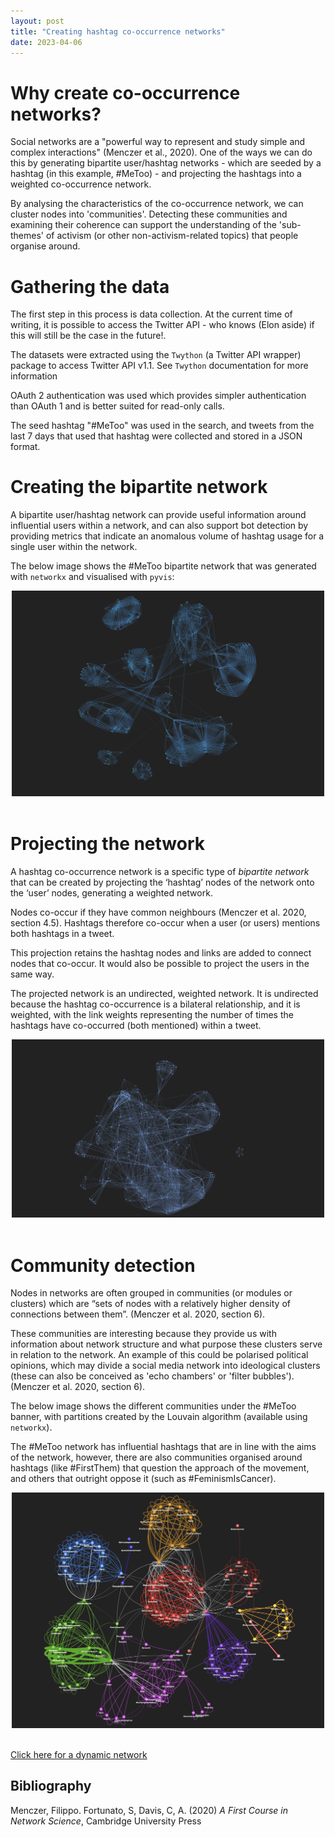 ```yaml
---
layout: post
title: "Creating hashtag co-occurrence networks"
date: 2023-04-06
---
```



# Why create co-occurrence networks?
Social networks are a "powerful way to represent and study simple and complex interactions" (Menczer et al., 2020). One of the ways we can do this by generating bipartite user/hashtag networks -  which are seeded by a hashtag (in this example, #MeToo) - and projecting the hashtags into a weighted co-occurrence network. 

By analysing the characteristics of the co-occurrence network, we can cluster nodes into 'communities'. Detecting these communities and examining their coherence can support the understanding of the 'sub-themes' of activism (or other non-activism-related topics) that people organise around.

# Gathering the data
The first step in this process is data collection. At the current time of writing, it is possible to access the Twitter API - who knows (Elon aside) if this will still be the case in the future!. 

The datasets were extracted using the `Twython` (a Twitter API wrapper) package to access Twitter API v1.1. See `Twython` documentation for more information

OAuth 2 authentication was used which provides simpler authentication than OAuth 1 and is better suited for read-only calls.

The seed hashtag "#MeToo" was used in the search, and tweets from the last 7 days that used that hashtag were collected and stored in a JSON format.

# Creating the bipartite network
A bipartite user/hashtag network can provide useful information around influential users within a network, and can also support bot detection by providing metrics that indicate an anomalous volume of hashtag usage for a single user within the network. 

The below image shows the #MeToo bipartite network that was generated with `networkx` and visualised with `pyvis`:

<center><img src="https://github.com/jbuffer/jbuffer.github.io/blob/main/_posts/images/metoo_bipartite_full.png?raw=true" width="500px"/></center>
<br>

# Projecting the network
A hashtag co-occurrence network is a specific type of *bipartite network* that can be created by projecting the ‘hashtag’ nodes of the network onto the ‘user’ nodes, generating a weighted network. 

Nodes co-occur if they have common neighbours (Menczer et al. 2020, section 4.5). Hashtags therefore co-occur when a user (or users) mentions both hashtags in a tweet. 

This projection retains the hashtag nodes and links are added to connect nodes that co-occur. It would also be possible to project the users in the same way.

The projected network is an undirected, weighted network. It is undirected because the hashtag co-occurrence is a bilateral relationship, and it is weighted, with the link weights representing the number of times the hashtags have co-occurred (both mentioned) within a tweet.

<center><img src="https://github.com/jbuffer/jbuffer.github.io/blob/main/_posts/images/metoo_project_whole.png?raw=true" width="500px"/></center>
<br>

# Community detection
Nodes in networks are often grouped in communities (or modules or clusters) which are “sets of nodes with a relatively higher density of connections between them”. (Menczer et al. 2020, section 6). 

These communities are interesting because they provide us with information about network structure and what purpose these clusters serve in relation to the network. An example of this could be polarised political opinions, which may divide a social media network into ideological clusters (these can also be conceived as 'echo chambers' or 'filter bubbles'). (Menczer et al. 2020, section 6). 

The below image shows the different communities under the #MeToo banner, with partitions created by the Louvain algorithm (available using `networkx`).

The #MeToo network has influential hashtags that are in line with the aims of the network, however, there are also communities organised around hashtags (like #FirstThem) that question the approach of the movement, and others that outright oppose it (such as #FeminismIsCancer). 

<center><img src="https://github.com/jbuffer/jbuffer.github.io/blob/main/_posts/images/metoo_l_mod_max_f.png?raw=true" width="500px"/></center>

<br>

<p><a href="https://github.com/jbuffer/jbuffer.github.io/blob/main/_posts/images/metoo_repulsion.html">Click here for a dynamic network</a></p>

## Bibliography
Menczer, Filippo. Fortunato, S, Davis, C, A. (2020) *A First Course in Network Science*, Cambridge University Press